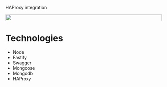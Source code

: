 HAProxy integration

<img height="500" style="max-height:20px" src="https://i.ibb.co/5LMfvJg/Progetto-senza-titolo.png">

# Technologies

- Node
- Fastify
- Swagger
- Mongoose
- Mongodb
- HAProxy
